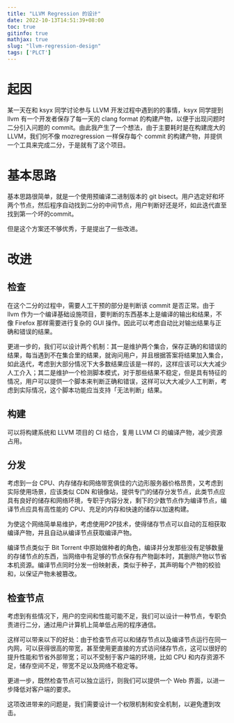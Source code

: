 ```yaml
---
title: "LLVM Regression 的设计"
date: 2022-10-13T14:51:39+08:00
toc: true
gitinfo: true
mathjax: true
slug: "llvm-regression-design"
tags: ['PLCT']
---
```


# 起因

某一天在和 ksyx 同学讨论参与 LLVM 开发过程中遇到的的事情，ksyx 同学提到 llvm 有一个开发者保存了每一天的 clang format 的构建产物，以便于出现问题时二分引入问题的 commit。由此我产生了一个想法，由于主要耗时是在构建庞大的 LLVM，我们何不像 mozregression 一样保存每个 commit 的构建产物，并提供一个工具来完成二分，于是就有了这个项目。

# 基本思路

基本思路很简单，就是一个使用预编译二进制版本的 git bisect。用户选定好和坏两个节点，然后程序自动找到二分的中间节点，用户判断好还是坏，如此迭代直至找到第一个坏的commit。

但是这个方案还不够优秀，于是提出了一些改进。

# 改进

## 检查

在这个二分的过程中，需要人工干预的部分是判断该 commit 是否正常。由于 llvm 作为一个编译基础设施项目，要判断的东西基本上是编译的输出和结果，不像 Firefox 那样需要进行复杂的 GUI 操作。因此可以考虑自动比对输出结果与正确和错误的结果。

更进一步的，我们可以设计两个机制：其一是维护两个集合，保存正确的和错误的结果，每当遇到不在集合里的结果，就询问用户，并且根据答案将结果加入集合，如此迭代，考虑到大部分情况下大多数结果应该是一样的，这样应该可以大大减少人工介入；其二是维护一个检测脚本模式，对于那些结果不稳定，但是具有特征的情况，用户可以提供一个脚本来判断正确和错误，这样可以大大减少人工判断，考虑到实际情况，这个脚本功能应当支持「无法判断」结果。

## 构建

可以将构建系统和 LLVM 项目的 CI 结合，复用 LLVM CI 的编译产物，减少资源占用。

## 分发

考虑到一台 CPU、内存储存和网络带宽俱佳的六边形服务器价格昂贵，又考虑到实际使用场景，应该类似 CDN 和镜像站，提供专门的储存分发节点，此类节点应具有良好的储存和网络环境，专职于内容分发，剩下的少数节点作为编译节点，编译节点应具有高性能的 CPU、充足的内存和快速的储存以加速构建。

为使这个网络简单易维护，考虑使用P2P技术，使得储存节点可以自动的互相获取编译产物，并且自动从编译节点获取编译产物。

编译节点类似于 Bit Torrent 中原始做种者的角色，编译并分发那些没有足够数量的存储节点的东西，当网络中有足够的节点保存有产物副本时，其删除产物以节省本机资源。编译节点同时分发一份映射表，类似于种子，其声明每个产物的校验和，以保证产物未被篡改。

## 检查节点

考虑到有些情况下，用户的空间和性能可能不足，我们可以设计一种节点，专职负责进行二分，通过用户计算机上简单低占用的程序通信。

这样可以带来以下的好处：由于检查节点可以和储存节点以及编译节点运行在同一内网，可以获得很高的带宽，甚至使用更直接的方式访问储存节点，这可以很好的提升性能和节省外部带宽；可以不受制于客户端的环境，比如 CPU 和内存资源不足，储存空间不足，带宽不足以及网络不稳定等。

更进一步，既然检查节点可以独立运行，则我们可以提供一个 Web 界面，以进一步降低对客户端的要求。

这项改进带来的问题是，我们需要设计一个权限机制和安全机制，以避免遭到攻击。
